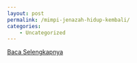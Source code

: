 ```yaml
---
layout: post
permalink: /mimpi-jenazah-hidup-kembali/
categories:
    - Uncategorized
---
```


[Baca Selengkapnya](/03)
